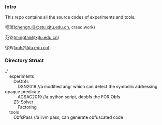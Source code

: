 ### Intro
This repo contains all the source codes of experiments and tools.

程瑞(chengrui0@stu.xjtu.edu.cn, crsec.work)

范铭(mingfan@xjtu.edu.cn)

徐辉(xuh@fdu.edu.cn).

### Directory Struct
./ <br/>
&emsp;experiments <br/>
&emsp;&emsp;DeObfs <br/>
&emsp;&emsp;&emsp;DSN2018 //a modified angr which can detect the symbolic addressing opaque predicate <br/>
&emsp;&emsp;&emsp;ACSAC2019 //a python script, deobfs the FOR Obfs <br/>
&emsp;&emsp;Z3-Solver <br/>
&emsp;&emsp;&emsp;Factoring <br/>
&emsp;tools <br/>
&emsp;&emsp;ObfsPass //a llvm pass, can generate obfuscated code <br/>
